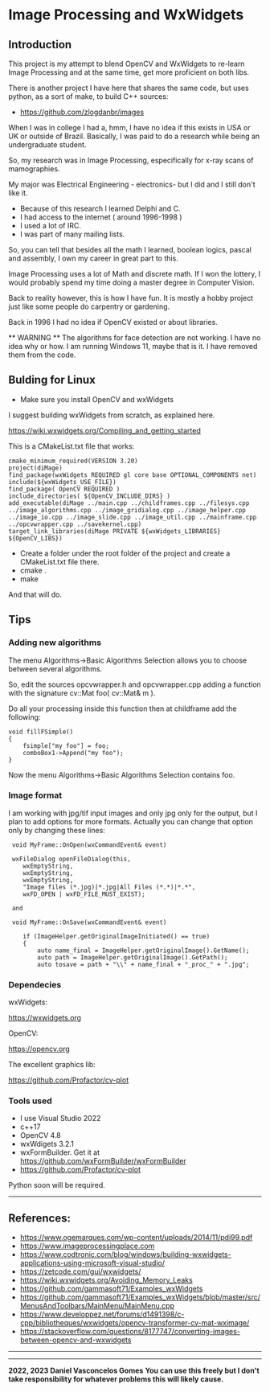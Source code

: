 # Image Processing and WxWidgets

## Introduction

This project is my attempt to blend OpenCV and WxWidgets to re-learn Image Processing and at the same time, get more proficient on both libs.

There is another project I have here that shares the same code, but uses python, as a sort of make,  to build C++ sources: 

- https://github.com/zlogdanbr/images

When I was in college I had a, hmm, I have no idea if this exists in USA or UK or outside of Brazil.
Basically, I was paid to do a research while being an undergraduate student.

So, my research was in Image Processing, especifically for x-ray scans of mamographies.

My major was Electrical Engineering - electronics- but I did and I still don't like it.

- Because of this research I learned Delphi and C.
- I had access to the internet ( around 1996-1998 )
- I used a lot of IRC.
- I was part of many mailing lists.

So, you can tell that besides all the math I learned, boolean logics, pascal and assembly, I own my career in great part to this. 

Image Processing uses a lot of Math and discrete math. 
If I won the lottery, I would probably spend my time doing a master degree in Computer Vision.

Back to reality however, this is how I have fun. It is mostly a hobby project just like some people do carpentry or gardening.

Back in 1996 I had no idea if OpenCV existed or about libraries.

** WARNING **
The algorithms for face detection are not working. I have no idea why or how.
I am running Windows 11, maybe that is it. I have removed them from the code.

## Bulding for Linux


- Make sure you install OpenCV and wxWidgets

I suggest building wxWidgets from scratch, as explained here.

https://wiki.wxwidgets.org/Compiling_and_getting_started


This is a CMakeList.txt file that works:

    cmake_minimum_required(VERSION 3.20)
    project(diMage)
    find_package(wxWidgets REQUIRED gl core base OPTIONAL_COMPONENTS net)
    include(${wxWidgets_USE_FILE})
    find_package( OpenCV REQUIRED )
    include_directories( ${OpenCV_INCLUDE_DIRS} )
    add_executable(diMage ../main.cpp ../childframes.cpp ../filesys.cpp ../image_algorithms.cpp ../image_gridialog.cpp ../image_helper.cpp ../image_io.cpp ../image_slide.cpp ../image_util.cpp ../mainframe.cpp ../opcvwrapper.cpp ../savekernel.cpp)
    target_link_libraries(diMage PRIVATE ${wxWidgets_LIBRARIES} ${OpenCV_LIBS})

- Create a folder under the root folder of the project and create a CMakeList.txt file there.
- cmake .
- make

And that will do.


## Tips

### Adding new algorithms

The menu Algorithms->Basic Algorithms Selection allows you to choose between several algorithms.

So, edit the sources opcvwrapper.h and opcvwrapper.cpp adding a function with the signature cv::Mat foo( cv::Mat& m ).

Do all your processing inside this function then at childframe add the following:

    void fillFSimple()
    {
        fsimple["my foo"] = foo;
        comboBox1->Append("my foo");
    }
	

Now the menu Algorithms->Basic Algorithms Selection contains foo.



### Image format

I am working with jpg/tif input images and only jpg only for the output, but I plan to add options for more formats. 
Actually you can change that option only by changing these lines:

     void MyFrame::OnOpen(wxCommandEvent& event)
     
     wxFileDialog openFileDialog(this,
     	wxEmptyString,
     	wxEmptyString,
     	wxEmptyString,
     	"Image files (*.jpg)|*.jpg|All Files (*.*)|*.*",
     	wxFD_OPEN | wxFD_FILE_MUST_EXIST);
     
	 and 

     void MyFrame::OnSave(wxCommandEvent& event)
     
        if (ImageHelper.getOriginalImageInitiated() == true)
        {
            auto name_final = ImageHelper.getOriginalImage().GetName();
            auto path = ImageHelper.getOriginalImage().GetPath();
            auto tosave = path + "\\" + name_final + "_proc_" + ".jpg";
     

### Dependecies


wxWidgets:

https://wxwidgets.org


OpenCV:

https://opencv.org

The excellent graphics lib:

https://github.com/Profactor/cv-plot

### Tools used

- I use Visual Studio 2022
- c++17
- OpenCV 4.8
- wxWdigets 3.2.1
- wxFormBuilder. Get it at  https://github.com/wxFormBuilder/wxFormBuilder
- https://github.com/Profactor/cv-plot


Python soon will be required.

-------------------------------------------------------------------------------------------------
## References:

- https://www.ogemarques.com/wp-content/uploads/2014/11/pdi99.pdf
- https://www.imageprocessingplace.com
- https://www.codtronic.com/blog/windows/building-wxwidgets-applications-using-microsoft-visual-studio/
- https://zetcode.com/gui/wxwidgets/
- https://wiki.wxwidgets.org/Avoiding_Memory_Leaks
- https://github.com/gammasoft71/Examples_wxWidgets
- https://github.com/gammasoft71/Examples_wxWidgets/blob/master/src/MenusAndToolbars/MainMenu/MainMenu.cpp
- https://www.developpez.net/forums/d1491398/c-cpp/bibliotheques/wxwidgets/opencv-transformer-cv-mat-wximage/
- https://stackoverflow.com/questions/8177747/converting-images-between-opencv-and-wxwidgets

-----------------------------------------------------------------------------------------------
_________________________________________________
**2022, 2023 Daniel Vasconcelos Gomes**
**You can use this freely but I don't take responsibility for whatever problems this will likely cause.**